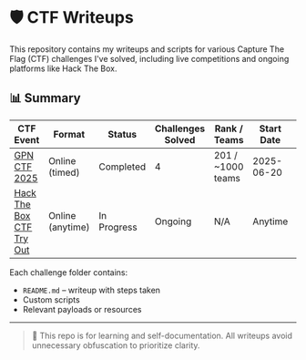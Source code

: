 # 🛡️ CTF Writeups

This repository contains my writeups and scripts for various Capture The Flag (CTF) challenges I've solved, including live competitions and ongoing platforms like Hack The Box.

## 📊 Summary

| CTF Event                                                                 | Format          | Status       | Challenges Solved | Rank / Teams      | Start Date | End Date   |
|---------------------------------------------------------------------------|------------------|--------------|-------------------|-------------------|------------|------------|
| [GPN CTF 2025](GPN-CTF)                              | Online (timed)   | Completed    | 4                 | 201 / ~1000 teams | 2025-06-20 | 2025-06-22 |
| [Hack The Box CTF Try Out](HTB-CTF) | Online (anytime) | In Progress  | Ongoing           | N/A               | Anytime    | Anytime    |

Each challenge folder contains:
- `README.md` – writeup with steps taken
- Custom scripts
- Relevant payloads or resources

----
> 📌 This repo is for learning and self-documentation. All writeups avoid unnecessary obfuscation to prioritize clarity.
